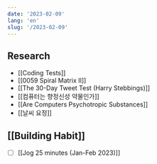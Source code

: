 ```yaml
---
date: '2023-02-09'
lang: 'en'
slug: '/2023-02-09'
---
```


## Research

- [[Coding Tests]]
- [[0059 Spiral Matrix II]]
- [[The 30-Day Tweet Test (Harry Stebbings)]]
- [[컴퓨터는 향정신성 약물인가]]
- [[Are Computers Psychotropic Substances]]
- [[날씨 요정]]

## [[Building Habit]]

- [ ] [[Jog 25 minutes (Jan-Feb 2023)]]
